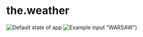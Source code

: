 # the.weather
![Default state of app](https://i.imgur.com/CEMvpGW.jpg[/img])
![Example input "WARSAW")](https://i.imgur.com/889nhhU.jpg[/img])

